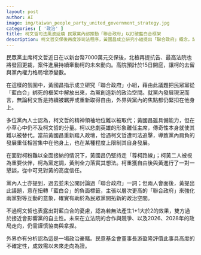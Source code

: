 ```yaml
---
layout: post
author: AI
image: img/taiwan_people_party_united_government_strategy.jpg
categories: [ '政治' ]
title: 柯文哲司法風波延燒 民眾黨內部推動「聯合政府」以打破藍白合框架
description: 柯文哲交保後再度涉司法程序，黃國昌成立研究小組提出「聯合政府」概念，試圖為民眾黨開闢新政治空間；黨內對柯的領導地位難以替代，柯與黃的合作關係對未來布局具決定性影響，藍白合的風險與黨的自主性需謹慎拿捏，立法院合作與2026、2028年的走向充滿不確定性，外界與專家亦對成效存高度不確定的評估。"
---
```

民眾黨主席柯文哲近日在以新台幣7000萬元交保後，北檢再提抗告、最高法院也將發回更裁，案件進展持續牽動柯的未來動向。高院預計於15日開庭，讓柯的去留與黨內權力格局增添變數。

在這樣的氛圍中，黃國昌指示成立研究「聯合政府」小組，藉由此議題把民眾黨從「藍白合」綁死的框架中解放出來，為黨創造新的政治空間。就黨內發展現況而言，無論柯文哲是持續被羈押或重新取得自由，外界與黨內的焦點都仍緊扣在他身上。

多位黨內人士認為，柯文哲的精神領袖地位難以被取代；黃國昌雖具備能力，但在小草心中仍不及柯文哲的分量。柯以悲劇英雄的形象離任主席，傳奇性本身就使其難以被替代。當前黃國昌重新踏入政壇，恰遇柯文哲遭司法追擊，導致黨內肩負的發展重任相當集中在他身上，也在某種程度上限制其自身發展。

在面對柯粉難以全面接納的情況下，黃國昌仍堅持走「尊柯路線」；柯黃二人被視為重要伙伴，柯為黨定調，黃則全力落實其想法。柯重獲自由後與黃進行了一對一懇談，從中可見對黃的高度信任。

黨內人士亦提到，過去並未公開討論過「聯合政府」一詞；但兩人會面後，黃提出此議題，意在扭轉「藍白合」的負面標籤，主張以層次更高的「聯合政府」來強化兩黨對等互動的意象，確實有助於為民眾黨開拓新的政治空間。

不過柯文哲也表露出對藍白合的憂慮，認為若無法產生1+1大於2的效果，雙方過於接近會影響黨的自主性。未來在立法院的合作與競爭、以及2026、2028年的政局走向，仍需謹慎協商與拿捏。

外界亦有分析認為這是一場政治豪賭。民意基金會董事長游盈隆評價此事具高度的不確定性，成效需以未來走向為證。